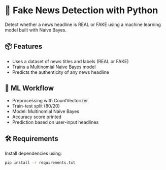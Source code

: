 # 📰 Fake News Detection with Python

Detect whether a news headline is REAL or FAKE using a machine learning model built with Naive Bayes.

## 📦 Features
- Uses a dataset of news titles and labels (REAL or FAKE)
- Trains a Multinomial Naive Bayes model
- Predicts the authenticity of any news headline

## 🧠 ML Workflow
- Preprocessing with CountVectorizer
- Train-test split (80/20)
- Model: Multinomial Naive Bayes
- Accuracy score printed
- Prediction based on user-input headlines

## 🛠 Requirements

Install dependencies using:

```bash
pip install -r requirements.txt
